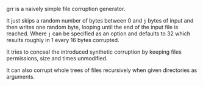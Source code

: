 grr is a naively simple file corruption generator.

It just skips a random number of bytes between 0 and ```j``` bytes of input and
then writes one random byte, looping until the end of the input file is reached.
Where ```j``` can be specified as an option and defaults to 32 which results 
roughly in 1 every 16 bytes corrupted.

It tries to conceal the introduced synthetic corruption by keeping files 
permissions, size and times unmodified.

It can also corrupt whole trees of files recursively when given directories as 
arguments.